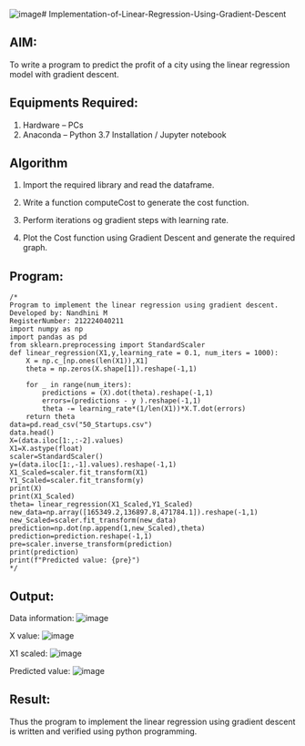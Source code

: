 ![image](https://github.com/user-attachments/assets/5fae053f-77a5-4fed-9226-0534d888254a)# Implementation-of-Linear-Regression-Using-Gradient-Descent

## AIM:
To write a program to predict the profit of a city using the linear regression model with gradient descent.

## Equipments Required:
1. Hardware – PCs
2. Anaconda – Python 3.7 Installation / Jupyter notebook

## Algorithm
1. Import the required library and read the dataframe.

2. Write a function computeCost to generate the cost function.

3. Perform iterations og gradient steps with learning rate.

4. Plot the Cost function using Gradient Descent and generate the required graph.


## Program:
```
/*
Program to implement the linear regression using gradient descent.
Developed by: Nandhini M
RegisterNumber: 212224040211
import numpy as np
import pandas as pd
from sklearn.preprocessing import StandardScaler
def linear_regression(X1,y,learning_rate = 0.1, num_iters = 1000):
    X = np.c_[np.ones(len(X1)),X1]
    theta = np.zeros(X.shape[1]).reshape(-1,1)
    
    for _ in range(num_iters):
        predictions = (X).dot(theta).reshape(-1,1)
        errors=(predictions - y ).reshape(-1,1)
        theta -= learning_rate*(1/len(X1))*X.T.dot(errors)
    return theta
data=pd.read_csv("50_Startups.csv")
data.head()
X=(data.iloc[1:,:-2].values)
X1=X.astype(float)
scaler=StandardScaler()
y=(data.iloc[1:,-1].values).reshape(-1,1)
X1_Scaled=scaler.fit_transform(X1)
Y1_Scaled=scaler.fit_transform(y)
print(X)
print(X1_Scaled)
theta= linear_regression(X1_Scaled,Y1_Scaled)
new_data=np.array([165349.2,136897.8,471784.1]).reshape(-1,1)
new_Scaled=scaler.fit_transform(new_data)
prediction=np.dot(np.append(1,new_Scaled),theta)
prediction=prediction.reshape(-1,1)
pre=scaler.inverse_transform(prediction)
print(prediction)
print(f"Predicted value: {pre}")
*/
```

## Output:
Data information:
![image](https://github.com/user-attachments/assets/7ae7277b-5562-4261-a5e0-310736a39b57)

X value:
![image](https://github.com/user-attachments/assets/f9a1b9ea-239c-410f-84f9-056710aee924)

X1 scaled:
![image](https://github.com/user-attachments/assets/04a0dd3f-e80b-4f84-b999-7e14b296522f)

Predicted value:
![image](https://github.com/user-attachments/assets/b572bac6-7cda-4f2e-9f97-951762174eae)



## Result:
Thus the program to implement the linear regression using gradient descent is written and verified using python programming.
